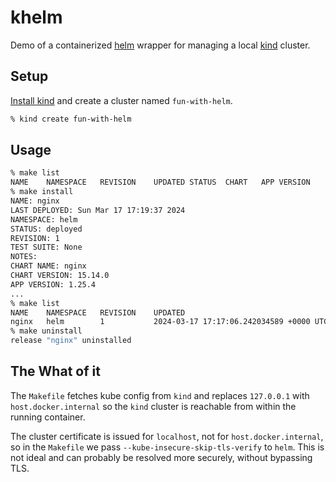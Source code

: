 # khelm

Demo of a containerized [helm](https://helm.sh) wrapper for managing a local [kind](https://kind.sigs.k8s.io) cluster.

## Setup

[Install kind](https://kind.sigs.k8s.io/docs/user/quick-start/#installation) and create a cluster named `fun-with-helm`.

```bash
% kind create fun-with-helm
```

## Usage
```bash
% make list
NAME	NAMESPACE	REVISION	UPDATED	STATUS	CHART	APP VERSION
% make install
NAME: nginx
LAST DEPLOYED: Sun Mar 17 17:19:37 2024
NAMESPACE: helm
STATUS: deployed
REVISION: 1
TEST SUITE: None
NOTES:
CHART NAME: nginx
CHART VERSION: 15.14.0
APP VERSION: 1.25.4
...
% make list
NAME 	NAMESPACE	REVISION	UPDATED                                	STATUS  	CHART        	APP VERSION
nginx	helm     	1       	2024-03-17 17:17:06.242034589 +0000 UTC	deployed	nginx-15.14.0	1.25.4
% make uninstall
release "nginx" uninstalled
```

## The What of it

The `Makefile` fetches kube config from `kind` and replaces `127.0.0.1` with `host.docker.internal` so the `kind` cluster is reachable from within the running container.  

The cluster certificate is issued for `localhost`, not for `host.docker.internal`, so in the `Makefile` we pass `--kube-insecure-skip-tls-verify` to `helm`. This is not ideal and can probably be resolved more securely, without bypassing TLS.
